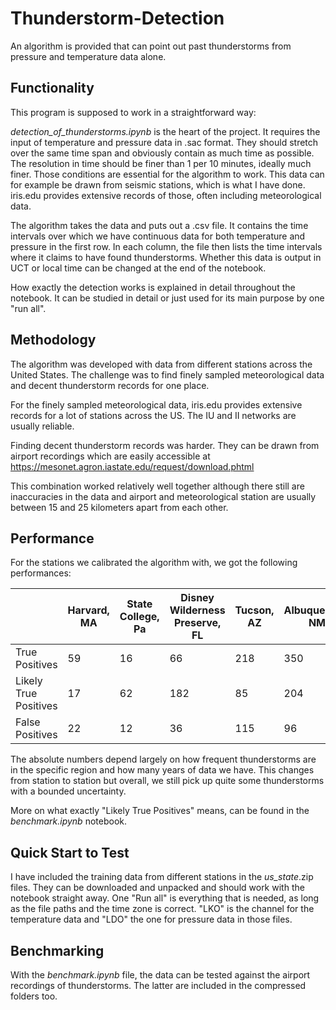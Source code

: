 # Thunderstorm-Detection
An algorithm is provided that can point out past thunderstorms from pressure and temperature data alone.

## Functionality
This program is supposed to work in a straightforward way:

*detection_of_thunderstorms.ipynb* is the heart of the project. It requires the input of temperature and pressure data in .sac format.
They should stretch over the same time span and obviously contain as much time as possible. 
The resolution in time should be finer than 1 per 10 minutes, ideally much finer.
Those conditions are essential for the algorithm to work.
This data can for example be drawn from seismic stations, which is what I have done. 
iris.edu provides extensive records of those, often including meteorological data.

The algorithm takes the data and puts out a .csv file.
It contains the time intervals over which we have continuous data for both temperature and pressure in the first row.
In each column, the file then lists the time intervals where it claims to have found thunderstorms.
Whether this data is output in UCT or local time can be changed at the end of the notebook.

How exactly the detection works is explained in detail throughout the notebook.
It can be studied in detail or just used for its main purpose by one "run all".

## Methodology
The algorithm was developed with data from different stations across the United States. 
The challenge was to find finely sampled meteorological data and decent thunderstorm records for one place.

For the finely sampled meteorological data, iris.edu provides extensive records for a lot of stations across the US. 
The IU and II networks are usually reliable.

Finding decent thunderstorm records was harder.
They can be drawn from airport recordings which are easily accessible at https://mesonet.agron.iastate.edu/request/download.phtml 

This combination worked relatively well together although there still are inaccuracies in the data and airport and meteorological station are usually between 15 and 25 kilometers apart from each other.

## Performance
For the stations we calibrated the algorithm with, we got the following performances:

| | Harvard, MA | State College, Pa | Disney Wilderness Preserve, FL | Tucson, AZ | Albuquerque, NM |
|----------|----------|----------|----------|----------|----------|
| True Positives | 59 | 16 | 66 | 218 | 350 |
| Likely True Positives | 17 | 62 | 182 | 85 | 204 |
| False Positives | 22 | 12 | 36 | 115 | 96 |

The absolute numbers depend largely on how frequent thunderstorms are in the specific region and how many years of data we have.
This changes from station to station but overall, we still pick up quite some thunderstorms with a bounded uncertainty.

More on what exactly "Likely True Positives" means, can be found in the *benchmark.ipynb* notebook.

## Quick Start to Test
I have included the training data from different stations in the *us_state*.zip files.
They can be downloaded and unpacked and should work with the notebook straight away.
One "Run all" is everything that is needed, as long as the file paths and the time zone is correct.
"LKO" is the channel for the temperature data and "LDO" the one for pressure data in those files.

## Benchmarking
With the *benchmark.ipynb* file, the data can be tested against the airport recordings of thunderstorms.
The latter are included in the compressed folders too.
